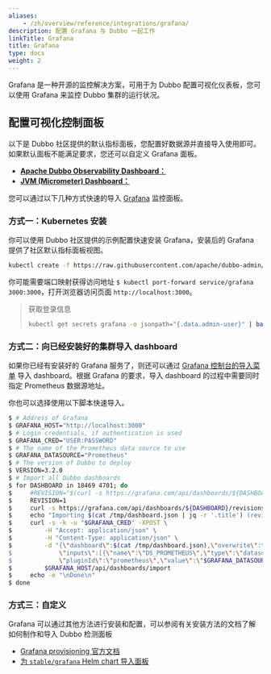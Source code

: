 ```yaml
---
aliases:
    - /zh/overview/reference/integrations/grafana/
description: 配置 Grafana 与 Dubbo 一起工作
linkTitle: Grafana
title: Grafana
type: docs
weight: 2
---
```


Grafana 是一种开源的监控解决方案，可用于为 Dubbo 配置可视化仪表板，您可以使用 Grafana 来监控 Dubbo 集群的运行状况。

## 配置可视化控制面板

以下是 Dubbo 社区提供的默认指标面板，您配置好数据源并直接导入使用即可。如果默认面板不能满足要求，您还可以自定义 Grafana 面板。

* [**Apache Dubbo Observability Dashboard：**](https://grafana.com/grafana/dashboards/18469)
* [**JVM (Micrometer) Dashboard：**](https://grafana.com/grafana/dashboards/4701)

您可以通过以下几种方式快速的导入 [Grafana](https://grafana.com/docs) 监控面板。

### 方式一：Kubernetes 安装

你可以使用 Dubbo 社区提供的示例配置快速安装 Grafana，安装后的 Grafana 提供了社区默认指标面板视图。

```bash
kubectl create -f https://raw.githubusercontent.com/apache/dubbo-admin/refactor-with-go/deploy/kubernetes/grafana.yaml
```

你可能需要端口映射获得访问地址 `$ kubectl port-forward service/grafana 3000:3000`，打开浏览器访问页面 `http://localhost:3000`。

> 获取登录信息
> ```bash
> kubectl get secrets grafana -o jsonpath="{.data.admin-user}" | base64 --decode ; echo && kubectl get secrets grafana -o jsonpath="{.data.admin-password}" | base64 --decode ; echo
> ```

### 方式二：向已经安装好的集群导入 dashboard

如果你已经有安装好的 Grafana 服务了，则还可以通过 [Grafana 控制台的导入菜单](https://grafana.com/docs/grafana/v8.4/dashboards/export-import/#importing-a-dashboard) 导入 dashboard。根据 Grafana 的要求，导入 dashboard 的过程中需要同时指定 Prometheus 数据源地址。

你也可以选择使用以下脚本快速导入。

```sh
$ # Address of Grafana
$ GRAFANA_HOST="http://localhost:3000"
$ # Login credentials, if authentication is used
$ GRAFANA_CRED="USER:PASSWORD"
$ # The name of the Prometheus data source to use
$ GRAFANA_DATASOURCE="Prometheus"
$ # The version of Dubbo to deploy
$ VERSION=3.2.0
$ # Import all Dubbo dashboards
$ for DASHBOARD in 18469 4701; do
$     #REVISION="$(curl -s https://grafana.com/api/dashboards/${DASHBOARD}/revisions -s | jq ".items[] | select(.description | contains(\"${VERSION}\")) | .revision")"
$     REVISION=1
$     curl -s https://grafana.com/api/dashboards/${DASHBOARD}/revisions/${REVISION}/download > /tmp/dashboard.json
$     echo "Importing $(cat /tmp/dashboard.json | jq -r '.title') (revision ${REVISION}, id ${DASHBOARD})..."
$     curl -s -k -u "$GRAFANA_CRED" -XPOST \
$         -H "Accept: application/json" \
$         -H "Content-Type: application/json" \
$         -d "{\"dashboard\":$(cat /tmp/dashboard.json),\"overwrite\":true, \
$             \"inputs\":[{\"name\":\"DS_PROMETHEUS\",\"type\":\"datasource\", \
$             \"pluginId\":\"prometheus\",\"value\":\"$GRAFANA_DATASOURCE\"}]}" \
$         $GRAFANA_HOST/api/dashboards/import
$     echo -e "\nDone\n"
$ done
```

### 方式三：自定义
Grafana 可以通过其他方法进行安装和配置，可以参阅有关安装方法的文档了解如何制作和导入 Dubbo 检测面板
* [Grafana provisioning 官方文档](https://grafana.com/docs/grafana/latest/administration/provisioning/#dashboards)
* [为 `stable/grafana` Helm chart 导入面板](https://github.com/helm/charts/tree/master/stable/grafana#import-dashboards)
